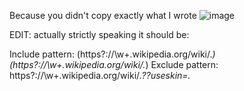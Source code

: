 Because you didn't copy exactly what I wrote ![image](https://user-images.githubusercontent.com/43073868/213579696-6c5fb082-7deb-4c36-bde2-e6cd77878f77.png)

EDIT: actually strictly speaking it should be:

Include pattern: (https?://\w+\.wikipedia.org/wiki/.*)(https?://\w+\.wikipedia\.org/wiki/.*)
Exclude pattern: https?://\w+\.wikipedia\.org/wiki/.*?\?useskin=.*
